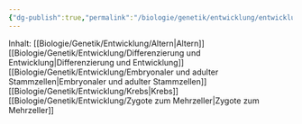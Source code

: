 ```yaml
---
{"dg-publish":true,"permalink":"/biologie/genetik/entwicklung/entwicklung/"}
---
```



Inhalt:
[[Biologie/Genetik/Entwicklung/Altern\|Altern]]
[[Biologie/Genetik/Entwicklung/Differenzierung und Entwicklung\|Differenzierung und Entwicklung]]
[[Biologie/Genetik/Entwicklung/Embryonaler und adulter Stammzellen\|Embryonaler und adulter Stammzellen]]
[[Biologie/Genetik/Entwicklung/Krebs\|Krebs]]
[[Biologie/Genetik/Entwicklung/Zygote zum Mehrzeller\|Zygote zum Mehrzeller]]